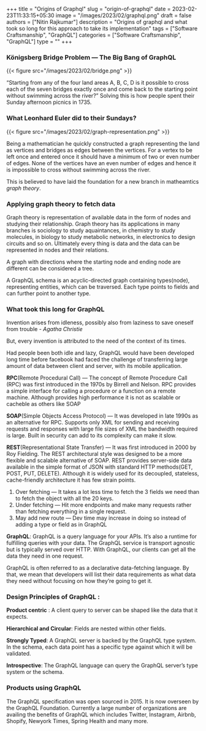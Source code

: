 +++
title = "Origins of Graphql"
slug = "origin-of-graphql"
date = 2023-02-23T11:33:15+05:30
image = "/images/2023/02/graphql.png"
draft = false
authors = ["Nitin Rajkumar"]
description = "Origins of graphql and what took so long for this approach to take its implementation"
tags = ["Software Craftsmanship", "GraphQL"]
categories = ["Software Craftsmanship", "GraphQL"]
type = ""
+++

### Königsberg Bridge Problem — The Big Bang of GraphQL

{{< figure src="/images/2023/02/bridge.png" >}}

“Starting from any of the four land areas A, B, C, D is it possible to cross each of the seven bridges exactly once and come back to the starting point without swimming across the river?” Solving this is how people spent their Sunday afternoon picnics in 1735.

### What Leonhard Euler did to their Sundays?

{{< figure src="/images/2023/02/graph-representation.png" >}}

Being a mathematician he quickly constructed a graph representing the land as vertices and bridges as edges between the vertices. For a vertex to be left once and entered once it should have a minimum of two or even number of edges. None of the vertices have an even number of edges and hence it is impossible to cross without swimming across the river.

This is believed to have laid the foundation for a new branch in matheamtics <em>graph theory</em>.

### Applying graph theory to fetch data

Graph theory is representation of available data in the form of nodes and studying their relationship. Graph theory has its applications in many branches is sociology to study aquaintances, in chemistry to study molecules, in biology to study metabolic networks, in electronics to design circuits and so on. Ultimately every thing is data and the data can be represented in nodes and their relations.

A graph with directions where the starting node and ending node are different can be considered a tree.

A GraphQL schema is an acyclic-directed graph containing types(node), representing entities, which can be traversed. Each type points to fields and can further point to another type.

### What took this long for GraphQL

Invention arises from idleness, possibly also from laziness to save oneself from trouble - <em>Agatha Christie</em>

But, every invention is attributed to the need of the context of its times. 

Had people been both idle and lazy, GraphQL would have been developed long time before facebook had faced the challenge of transferring large amount of data between client and server, with its mobile application.

**RPC**(Remote Procedural Call) — The concept of Remote Procedure Call (RPC) was first introduced in the 1970s by Birrell and Nelson. RPC provides a simple interface for calling a procedure or a function on a remote machine. Although provides high performance it is not as scalable or cacheble as others like SOAP

**SOAP**(Simple Objects Access Protocol) — It was developed in late 1990s as an alternative for RPC. Supports only XML for sending and receiving requests and responses with large file sizes of XML the bandwidth required is large. Built in security can add to its complexity can make it slow.

**REST**(Representational State Transfer) — It was first introduced in 2000 by Roy Fielding. The REST architectural style was designed to be a more flexible and scalable alternative of SOAP. REST provides server-side data available in the simple format of JSON with standard HTTP methods(GET, POST, PUT, DELETE). Although it is widely used for its decoupled, stateless, cache-friendly architecture it has few strain points.
  1. Over fetching — It takes a lot less time to fetch the 3 fields we need than to fetch the object with all the 20 keys.
  2. Under fetching — Hit more endpoints and make many requests rather than fetching everything in a single request.
  3. May add new route — Dev time may increase in doing so instead of adding a type or field as in GraphQL


**GraphQL**: GraphQL is a query language for your APIs. It’s also a runtime for fulfilling queries with your data. The GraphQL service is transport agnostic but is typically served over HTTP. With GraphQL, our clients can get all the data they need in one request.

GraphQL is often referred to as a declarative data-fetching language. By that, we mean that developers will list their data requirements as what data they need without focusing on how they’re going to get it.

### Design Principles of GraphQL :

**Product centric** : A client query to server can be shaped like the data that it expects.

**Hierarchical and Circular**: Fields are nested within other fields.

**Strongly Typed**: A GraphQL server is backed by the GraphQL type system. In the schema, each data point has a specific type against which it will be validated.

**Introspective**: The GraphQL language can query the GraphQL server’s type system or the schema.

### Products using GraphQL

The GraphQL specification was open sourced in 2015. It is now overseen by the GraphQL Foundation. Currently a large number of organizations are availing the benefits of GraphQL which includes Twitter, Instagram, Airbnb, Shopify, Newyork Times, Spring Health and many more.
